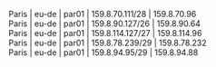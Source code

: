 Paris | eu-de | par01 | 159.8.70.111/28  | 159.8.70.96      
Paris | eu-de | par01 | 159.8.90.127/26  | 159.8.90.64      
Paris | eu-de | par01 | 159.8.114.127/27 | 159.8.114.96      
Paris | eu-de | par01 | 159.8.78.239/29  | 159.8.78.232      
Paris | eu-de | par01 | 159.8.94.95/29   | 159.8.94.88